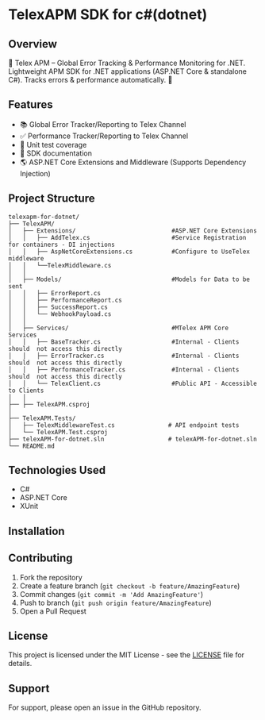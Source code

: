 # TelexAPM SDK for c#(dotnet)

## Overview

🌟 Telex APM – Global Error Tracking & Performance Monitoring for .NET. Lightweight APM SDK for .NET applications (ASP.NET Core & standalone C#). Tracks errors & performance automatically. 🚀

## Features

- 📚 Global Error Tracker/Reporting to Telex Channel
- ✅ Performance Tracker/Reporting to Telex Channel
- 🧪 Unit test coverage
- 📝 SDK documentation
- 🌎 ASP.NET Core Extensions and Middleware (Supports Dependency Injection)

## Project Structure

```
telexapm-for-dotnet/
├── TelexAPM/
│   ├── Extensions/                           #ASP.NET Core Extensions
│   │   ├── AddTelex.cs                       #Service Registration for containers - DI injections
│   │   ├── AspNetCoreExtensions.cs           #Configure to UseTelex middleware
│   │   └──TelexMiddleware.cs
│   │
│   ├── Models/                               #Models for Data to be sent
│   │   ├── ErrorReport.cs
│   │   ├── PerformanceReport.cs
│   │   ├── SuccessReport.cs
│   │   └── WebhookPayload.cs
│   │
│   ├── Services/                             #MTelex APM Core Services
│   │   ├── BaseTracker.cs                    #Internal - Clients should  not access this directly
│   │   ├── ErrorTracker.cs                   #Internal - Clients should  not access this directly
│   │   ├── PerformanceTracker.cs             #Internal - Clients should  not access this directly
│   │   └── TelexClient.cs                    #Public API - Accessible to Clients
│   │
├── ├── TelexAPM.csproj
│
├── TelexAPM.Tests/
│   ├── TelexMiddlewareTest.cs               # API endpoint tests
│   └── TelexAPM.Test.csproj
├── telexAPM-for-dotnet.sln                  # telexAPM-for-dotnet.sln
└── README.md
```

## Technologies Used

- C#
- ASP.NET Core
- XUnit

## Installation

## Contributing

1. Fork the repository
2. Create a feature branch (`git checkout -b feature/AmazingFeature`)
3. Commit changes (`git commit -m 'Add AmazingFeature'`)
4. Push to branch (`git push origin feature/AmazingFeature`)
5. Open a Pull Request

## License

This project is licensed under the MIT License - see the [LICENSE](LICENSE) file for details.

## Support

For support, please open an issue in the GitHub repository.
